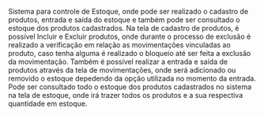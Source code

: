 Sistema para controle de Estoque, onde pode ser realizado o cadastro de produtos, entrada e saída do estoque e também pode ser consultado o estoque dos produtos cadastrados.
Na tela de cadastro de produtos, é possível Incluir e Excluir produtos, onde durante o processo de exclusão é realizado a verificação em relação as movimentações vinculadas ao produto, caso tenha alguma é realizado o bloqueio até ser feita a exclusão da movimentação.
Também é possível realizar a entrada e saída de produtos através da tela de movimentações, onde será adicionado ou removido o estoque depedendo da opção utilizada no momento da entrada.
Pode ser consultado todo o estoque dos produtos cadastrados no sistema na tela de estoque, onde irá trazer todos os produtos e a sua respectiva quantidade em estoque.
